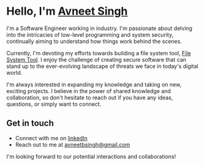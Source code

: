 # Hello, I'm [Avneet Singh](https://avneets.me)

I'm a Software Engineer working in industry. I'm passionate about delving into the intricacies of low-level programming and system security, continually aiming to understand how things work behind the scenes.

Currently, I'm devoting my efforts towards building a file system tool, [File System Tool](https://github.com/avneetsingh36/file-directory-summarizer). I enjoy the challenge of creating secure software that can stand up to the ever-evolving landscape of threats we face in today's digital world.

I'm always interested in expanding my knowledge and taking on new, exciting projects. I believe in the power of shared knowledge and collaboration, so don't hesitate to reach out if you have any ideas, questions, or simply want to connect.

## Get in touch

- Connect with me on [linkedIn](https://www.linkedin.com/in/avneet-singh-b1b1171a8/)
- Reach out to me at avneetbsingh@gmail.com

I'm looking forward to our potential interactions and collaborations!
